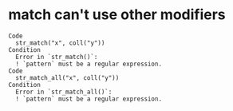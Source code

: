 # match can't use other modifiers

    Code
      str_match("x", coll("y"))
    Condition
      Error in `str_match()`:
      ! `pattern` must be a regular expression.
    Code
      str_match_all("x", coll("y"))
    Condition
      Error in `str_match_all()`:
      ! `pattern` must be a regular expression.


